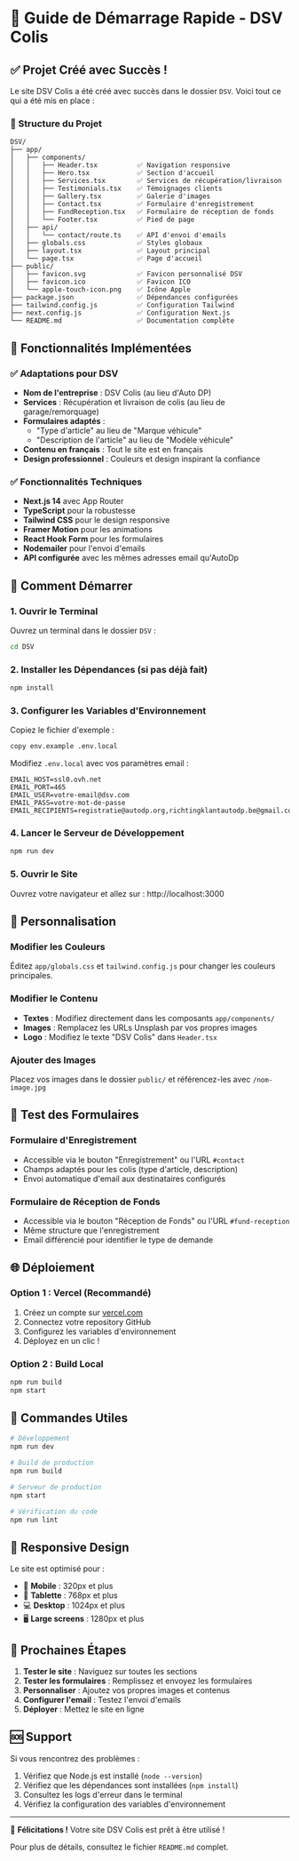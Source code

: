 # 🚀 Guide de Démarrage Rapide - DSV Colis

## ✅ Projet Créé avec Succès !

Le site DSV Colis a été créé avec succès dans le dossier `DSV`. Voici tout ce qui a été mis en place :

### 📁 Structure du Projet
```
DSV/
├── app/
│   ├── components/
│   │   ├── Header.tsx          ✅ Navigation responsive
│   │   ├── Hero.tsx            ✅ Section d'accueil
│   │   ├── Services.tsx        ✅ Services de récupération/livraison
│   │   ├── Testimonials.tsx    ✅ Témoignages clients
│   │   ├── Gallery.tsx         ✅ Galerie d'images
│   │   ├── Contact.tsx         ✅ Formulaire d'enregistrement
│   │   ├── FundReception.tsx   ✅ Formulaire de réception de fonds
│   │   └── Footer.tsx          ✅ Pied de page
│   ├── api/
│   │   └── contact/route.ts    ✅ API d'envoi d'emails
│   ├── globals.css             ✅ Styles globaux
│   ├── layout.tsx              ✅ Layout principal
│   └── page.tsx                ✅ Page d'accueil
├── public/
│   ├── favicon.svg             ✅ Favicon personnalisé DSV
│   ├── favicon.ico             ✅ Favicon ICO
│   └── apple-touch-icon.png    ✅ Icône Apple
├── package.json                ✅ Dépendances configurées
├── tailwind.config.js          ✅ Configuration Tailwind
├── next.config.js              ✅ Configuration Next.js
└── README.md                   ✅ Documentation complète
```

## 🎯 Fonctionnalités Implémentées

### ✅ Adaptations pour DSV
- **Nom de l'entreprise** : DSV Colis (au lieu d'Auto DP)
- **Services** : Récupération et livraison de colis (au lieu de garage/remorquage)
- **Formulaires adaptés** : 
  - "Type d'article" au lieu de "Marque véhicule"
  - "Description de l'article" au lieu de "Modèle véhicule"
- **Contenu en français** : Tout le site est en français
- **Design professionnel** : Couleurs et design inspirant la confiance

### ✅ Fonctionnalités Techniques
- **Next.js 14** avec App Router
- **TypeScript** pour la robustesse
- **Tailwind CSS** pour le design responsive
- **Framer Motion** pour les animations
- **React Hook Form** pour les formulaires
- **Nodemailer** pour l'envoi d'emails
- **API configurée** avec les mêmes adresses email qu'AutoDp

## 🚀 Comment Démarrer

### 1. Ouvrir le Terminal
Ouvrez un terminal dans le dossier `DSV` :
```bash
cd DSV
```

### 2. Installer les Dépendances (si pas déjà fait)
```bash
npm install
```

### 3. Configurer les Variables d'Environnement
Copiez le fichier d'exemple :
```bash
copy env.example .env.local
```

Modifiez `.env.local` avec vos paramètres email :
```env
EMAIL_HOST=ssl0.ovh.net
EMAIL_PORT=465
EMAIL_USER=votre-email@dsv.com
EMAIL_PASS=votre-mot-de-passe
EMAIL_RECIPIENTS=registratie@autodp.org,richtingklantautodp.be@gmail.com
```

### 4. Lancer le Serveur de Développement
```bash
npm run dev
```

### 5. Ouvrir le Site
Ouvrez votre navigateur et allez sur : http://localhost:3000

## 🎨 Personnalisation

### Modifier les Couleurs
Éditez `app/globals.css` et `tailwind.config.js` pour changer les couleurs principales.

### Modifier le Contenu
- **Textes** : Modifiez directement dans les composants `app/components/`
- **Images** : Remplacez les URLs Unsplash par vos propres images
- **Logo** : Modifiez le texte "DSV Colis" dans `Header.tsx`

### Ajouter des Images
Placez vos images dans le dossier `public/` et référencez-les avec `/nom-image.jpg`

## 📧 Test des Formulaires

### Formulaire d'Enregistrement
- Accessible via le bouton "Enregistrement" ou l'URL `#contact`
- Champs adaptés pour les colis (type d'article, description)
- Envoi automatique d'email aux destinataires configurés

### Formulaire de Réception de Fonds
- Accessible via le bouton "Réception de Fonds" ou l'URL `#fund-reception`
- Même structure que l'enregistrement
- Email différencié pour identifier le type de demande

## 🌐 Déploiement

### Option 1 : Vercel (Recommandé)
1. Créez un compte sur [vercel.com](https://vercel.com)
2. Connectez votre repository GitHub
3. Configurez les variables d'environnement
4. Déployez en un clic !

### Option 2 : Build Local
```bash
npm run build
npm start
```

## 🔧 Commandes Utiles

```bash
# Développement
npm run dev

# Build de production
npm run build

# Serveur de production
npm start

# Vérification du code
npm run lint
```

## 📱 Responsive Design

Le site est optimisé pour :
- 📱 **Mobile** : 320px et plus
- 📱 **Tablette** : 768px et plus  
- 💻 **Desktop** : 1024px et plus
- 🖥️ **Large screens** : 1280px et plus

## 🎯 Prochaines Étapes

1. **Tester le site** : Naviguez sur toutes les sections
2. **Tester les formulaires** : Remplissez et envoyez les formulaires
3. **Personnaliser** : Ajoutez vos propres images et contenus
4. **Configurer l'email** : Testez l'envoi d'emails
5. **Déployer** : Mettez le site en ligne

## 🆘 Support

Si vous rencontrez des problèmes :
1. Vérifiez que Node.js est installé (`node --version`)
2. Vérifiez que les dépendances sont installées (`npm install`)
3. Consultez les logs d'erreur dans le terminal
4. Vérifiez la configuration des variables d'environnement

---

🎉 **Félicitations !** Votre site DSV Colis est prêt à être utilisé !

Pour plus de détails, consultez le fichier `README.md` complet.
